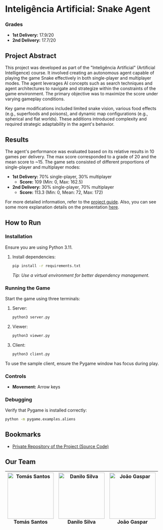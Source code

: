 # Inteligência Artificial: Snake Agent

### Grades
- **1st Delivery:** 17.9/20  
- **2nd Delivery:** 17.7/20  

## Project Abstract
This project was developed as part of the "Inteligência Artificial" (Artificial Intelligence) course. It involved creating an autonomous agent capable of playing the game Snake effectively in both single-player and multiplayer modes. The agent leverages AI concepts such as search techniques and agent architectures to navigate and strategize within the constraints of the game environment. The primary objective was to maximize the score under varying gameplay conditions.

Key game modifications included limited snake vision, various food effects (e.g., superfoods and poisons), and dynamic map configurations (e.g., spherical and flat worlds). These additions introduced complexity and required strategic adaptability in the agent's behavior.

## Results
The agent's performance was evaluated based on its relative results in 10 games per delivery. The max score corresponded to a grade of 20 and the mean score to ~15. The game sets consisted of different proportions of single-player and multiplayer modes:

- **1st Delivery:** 70% single-player, 30% multiplayer  
  - **Score:** 109 (Min: 0, Max: 162.5)
- **2nd Delivery:** 30% single-player, 70% multiplayer  
  - **Score:** 113.3 (Min: 0, Mean: 72, Max: 172)  

For more detailed information, refer to the [project guide](./docs/IA_Snake.pdf).
Also, you can see some more explanation details on the presentation [here](./docs/presentation.pdf).

## How to Run

### Installation
Ensure you are using Python 3.11.

1. Install dependencies:
   ```bash
   pip install -r requirements.txt
   ```
   *Tip: Use a virtual environment for better dependency management.*

### Running the Game
Start the game using three terminals:
1. Server:
   ```bash
   python3 server.py
   ```
2. Viewer:
   ```bash
   python3 viewer.py
   ```
3. Client:
   ```bash
   python3 client.py
   ```

To use the sample client, ensure the Pygame window has focus during play.

### Controls
- **Movement:** Arrow keys

### Debugging
Verify that Pygame is installed correctly:
```bash
python -m pygame.examples.aliens
```

## Bookmarks
- [Private Repository of the Project (Source Code)](https://github.com/detiuaveiro/ia2024-tpg-112981_113384_114514)

## Our Team
| <div align="center"><a href="https://github.com/tomasf18"><img src="https://avatars.githubusercontent.com/u/122024767?v=4" width="150px;" alt="Tomás Santos"/></a><br/><strong>Tomás Santos</strong></div> | <div align="center"><a href="https://github.com/DaniloMicael"><img src="https://avatars.githubusercontent.com/u/115811245?v=4" width="150px;" alt="Danilo Silva"/></a><br/><strong>Danilo Silva</strong></div> | <div align="center"><a href="https://github.com/Affapple"><img src="https://avatars.githubusercontent.com/u/65315165?v=4" width="150px;" alt="João Gaspar"/></a><br/><strong>João Gaspar</strong></div> |
| --- | --- | --- |

